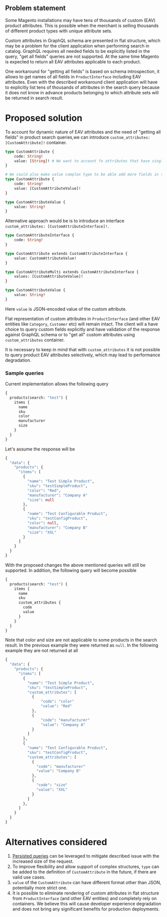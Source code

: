 ## Problem statement

Some Magento installations may have tens of thousands of custom (EAV) product attributes. This is possible when the merchant is selling thousands of different product types with unique attribute sets.

Custom attributes in GraphQL schema are presented in flat structure, which may be a problem for the client application when performing search in catalog. GraphQL requires all needed fields to be explicitly listed in the query, "get all fields" queries are not supported. At the same time Magento is expected to return all EAV attributes applicable to each product. 

One workaround for "getting all fields" is based on schema introspection, it allows to get names of all fields in `ProductInterface` including EAV attributes. Even with the described workaround client application will have to explicitly list tens of thousands of attributes in the search query because it does not know in advance products belonging to which attribute sets will be returned in search result.

# Proposed solution

To account for dynamic nature of EAV attributes and the need of "getting all fields" in product search queries,we can introduce `custom_attributes: [CustomAttribute]!` container. 

```graphql
type CustomAttribute {
    code: String!
    value: [String]! # We want to account fo attributes that have single (text, dropdown) and multiple values (checkbox, multiselect)
}

# We could also make value complex type to be able add more fields in the future
type CustomAttribute {
    code: String!
    value: [CustomAttributeValue]!
}

type CustomAttributeValue {
    value: String!
}
```

Alternative approach would be is to introduce an interface `custom_attributes: [CustomAttributeInterface]!`.

```graphql
type CustomAttributeInterface {
    code: String!
}

type CustomAttribute extends CustomAttributeInterface {
    value: CustomAttributeValue!
}

type CustomAttributeMulti extends CustomAttributeInterface {
    values: [CustomAttributeValue]!
}

type CustomAttributeValue {
    value: String!
}
```

Here `value` is JSON-encoded value of the custom attribute.

Flat representation of custom attributes in `ProductInterface` (and other EAV entities like `Category`, `Customer` etc) will remain intact. The client will a have choice to query custom fields explicitly and have validation of the response against GraphQL schema or to "get all" custom attributes using `custom_attributes` container.

It is necessary to keep in mind that with `custom_attributes` it is not possible to query product EAV attributes selectively, which may lead to performance degradation.

### Sample queries

Current implementation allows the following query
```graphql
{
  products(search: "test") {
    items {
      name
      sku
      color
      manufacturer
      size
    }
  }
}
```

Let's assume the response will be

```graphql
{
  "data": {
    "products": {
      "items": [
        {
          "name": "Test Simple Product",
          "sku": "testSimpleProduct",
          "color": "Red",
          "manufacturer": "Company A"
          "size": null
        },
        {
          "name": "Test Configurable Product",
          "sku": "testConfigProduct",
          "color": null,
          "manufacturer": "Company B"
          "size": "XXL"
        }
      ]
    }
  }
}
```

With the proposed changes the above mentioned queries will still be supported. In addition, the following query will become possible
 
 ```graphql
 {
   products(search: "test") {
     items {
       name
       sku
       custom_attributes {
         code
         value
       }
     }
   }
 }
 ```
Note that color and size are not applicable to some products in the search result. In the previous example they were returned as `null`. In the following example they are not returned at all

```graphql
{
  "data": {
    "products": {
      "items": [
        {
          "name": "Test Simple Product",
          "sku": "testSimpleProduct",
          "custom_attributes": [
            {
                "code": "color"
                "value": "Red"
            },
            {
                "code": "manufacturer"
                "value": "Company A"
            }
          ]
        },
        {
          "name": "Test Configurable Product",
          "sku": "testConfigProduct",
          "custom_attributes": [
            {
              "code": "manufacturer"
              "value": "Company B"
            },
            {
              "code": "size"
              "value": "XXL"
            }
          ]
        },
      ]
    }
  }
}
```

# Alternatives considered

 1. [Persisted queries](https://github.com/magento/graphql-ce/issues/781) can be leveraged to mitigate described issue with the increased size of the request.
 1. To improve flexibility and allow support of complex structures, `type` can be added to the definition of `CustomAttribute` in the future, if there are valid use cases.
 1. `value` of the `CustomAttribute` can have different format other than JSON, potentially more strict one.
 1. It is possible to eliminate rendering of custom attributes in flat structure from `ProductInterface` (and other EAV entities) and completely rely on containers. We believe this will cause developer experience degradation and does not bring any significant benefits for production deployments. 
